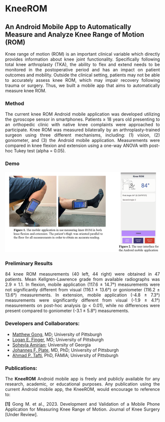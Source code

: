 # KneeROM
## An Android Mobile App to Automatically Measure and Analyze Knee Range of Motion (ROM)
<p align="justify">Knee range of motion (ROM) is an important clinical variable which directly provides information about knee joint functionality. Specifically following total knee arthroplasty (TKA), the ability to flex and extend needs to be monitored in the postoperative period and has an impact on patient outcomes and mobility. Outside the clinical setting, patients may not be able to accurately assess knee ROM, which may impair recovery following trauma or surgery. Thus, we built a mobile app that aims to automatically measure knee ROM.</p>

### Method
<p align="justify">The current knee ROM Android mobile application was developed utilizing the gyroscope sensor in smartphones. Patients ≥ 18 years old presenting to an orthopedic clinic with native knee complaints were approached to participate. Knee ROM was measured bilaterally by an arthroplasty-trained surgeon using three different mechanisms, including: (1) vision, (2) goniometer, and (3) the Android mobile application. Measurements were compared in knee flexion and extension using a one-way ANOVA with post-hoc Tukey test (alpha = 0.05).</p>

### Demo

![alt text](https://github.com/pitthexai/KneeROM/blob/main/Data/GitHub_KneeROM_PittHexAI.png  "KneeROM")

### Preliminary Results
<p align="justify">84 knee ROM measurements (40 left, 44 right) were obtained in 47 patients. Mean Kellgren-Lawrence grade from available radiographs was 2.9 ± 1.1.  In flexion, mobile application (117.6 ± 14.7°) measurements were not significantly different from visual (116.1 ± 13.6°) or goniometer (116.2 ± 13.6°) measurements. In extension, mobile application (-4.8  ± 7.3°) measurements were significantly different from visual (-1.9 ± 4.1°) measurements on post-hoc analysis (p < 0.01), while no differences were present compared to goniometer (-3.1 ± 5.8°) measurements.</p>

### Developers and Collaborators: 
+ <a href="https://www.orthonet.pitt.edu/people/matthew-gong-md" target="_blank">Matthew Gong</a>, MD; University of Pittsburgh
+ <a href="" target="_blank">Logan E. Finger</a>, MD; University of Pittsburgh
+ <a href="https://amiielab.github.io/" target="_blank">Soheyla Amirian</a>; University of Georgia
+ <a href="https://www.orthonet.pitt.edu/people/f-johannes-plate-md-phd" target="_blank">Johannes F. Plate</a>, MD, PhD; University of Pittsburgh
+ <a href="https://pitthexai.github.io" target="_blank">Ahmad P. Tafti</a>, PhD, FAMIA; University of Pittsburgh

### Publications:

<p align="justify">The <strong>KneeROM</strong> Android mobile app is freely and publicly available for any research, academic, or educational purposes. Any publication using the current Android mobile app, the KneeROM, would encourage to reference to:
<p align="justify">
<strong>[1]</strong> Gong M. et al., 2023. Development and Validation of a Mobile Phone Application for Measuring Knee Range of Motion. Journal of Knee Surgery [Under Review].
</p>

